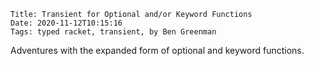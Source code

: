     Title: Transient for Optional and/or Keyword Functions
    Date: 2020-11-12T10:15:16
    Tags: typed racket, transient, by Ben Greenman

Adventures with the expanded form of optional and keyword functions.

<!-- more -->

<!-- 1. basics, transient idea / goal -->
<!-- 2. first attempt looking at type as guide checking in body -->
<!-- 3. oh no failed, why? subtyping -->
<!-- 4. closer look what happened ... real expansion ... new strategy -->
<!-- 5. still fail, method, now what?! -->
<!-- 6. bugfix again -->
<!-- 7. what did we learn?  -->
<!--    - xxx -->
<!--    - ps Don't let this post scare you about keyword functions. Use them without fear. -->

